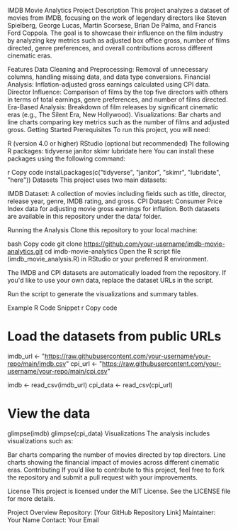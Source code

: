 IMDB Movie Analytics Project
Description
This project analyzes a dataset of movies from IMDB, focusing on the work of legendary directors like Steven Spielberg, George Lucas, Martin Scorsese, Brian De Palma, and Francis Ford Coppola. The goal is to showcase their influence on the film industry by analyzing key metrics such as adjusted box office gross, number of films directed, genre preferences, and overall contributions across different cinematic eras.

Features
Data Cleaning and Preprocessing: Removal of unnecessary columns, handling missing data, and data type conversions.
Financial Analysis: Inflation-adjusted gross earnings calculated using CPI data.
Director Influence: Comparison of films by the top five directors with others in terms of total earnings, genre preferences, and number of films directed.
Era-Based Analysis: Breakdown of film releases by significant cinematic eras (e.g., The Silent Era, New Hollywood).
Visualizations: Bar charts and line charts comparing key metrics such as the number of films and adjusted gross.
Getting Started
Prerequisites
To run this project, you will need:

R (version 4.0 or higher)
RStudio (optional but recommended)
The following R packages:
tidyverse
janitor
skimr
lubridate
here
You can install these packages using the following command:

r
Copy code
install.packages(c("tidyverse", "janitor", "skimr", "lubridate", "here"))
Datasets
This project uses two main datasets:

IMDB Dataset: A collection of movies including fields such as title, director, release year, genre, IMDB rating, and gross.
CPI Dataset: Consumer Price Index data for adjusting movie gross earnings for inflation.
Both datasets are available in this repository under the data/ folder.

Running the Analysis
Clone this repository to your local machine:

bash
Copy code
git clone https://github.com/your-username/imdb-movie-analytics.git
cd imdb-movie-analytics
Open the R script file (imdb_movie_analysis.R) in RStudio or your preferred R environment.

The IMDB and CPI datasets are automatically loaded from the repository. If you'd like to use your own data, replace the dataset URLs in the script.

Run the script to generate the visualizations and summary tables.

Example R Code Snippet
r
Copy code
# Load the datasets from public URLs
imdb_url <- "https://raw.githubusercontent.com/your-username/your-repo/main/imdb.csv"
cpi_url <- "https://raw.githubusercontent.com/your-username/your-repo/main/cpi.csv"

imdb <- read_csv(imdb_url)
cpi_data <- read_csv(cpi_url)

# View the data
glimpse(imdb)
glimpse(cpi_data)
Visualizations
The analysis includes visualizations such as:

Bar charts comparing the number of movies directed by top directors.
Line charts showing the financial impact of movies across different cinematic eras.
Contributing
If you’d like to contribute to this project, feel free to fork the repository and submit a pull request with your improvements.

License
This project is licensed under the MIT License. See the LICENSE file for more details.

Project Overview
Repository: [Your GitHub Repository Link]
Maintainer: Your Name
Contact: Your Email
